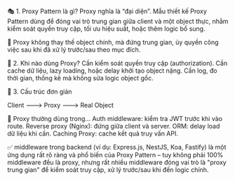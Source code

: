 🎭 1. Proxy Pattern là gì?
Proxy nghĩa là “đại diện”. Mẫu thiết kế Proxy Pattern dùng để đóng vai trò trung gian giữa client và một object thực, nhằm kiểm soát quyền truy cập, tối ưu hiệu suất, hoặc thêm logic bổ sung.

🎯 Proxy không thay thế object chính, mà đứng trung gian, ủy quyền công việc sau khi đã xử lý trước/sau theo mục đích.

📌 2. Khi nào dùng Proxy?
Cần kiểm soát quyền truy cập (authorization).
Cần cache dữ liệu, lazy loading, hoặc delay khởi tạo object nặng.
Cần log, đo thời gian, thống kê mà không sửa logic object gốc.

🔧 3. Cấu trúc đơn giản

Client ---> Proxy ---> Real Object

📌 Proxy thường dùng trong...
Auth middleware: kiểm tra JWT trước khi vào route.
Reverse proxy (Nginx): đứng giữa client và server.
ORM: delay load dữ liệu khi cần.
Caching Proxy: cache kết quả truy vấn API.

✅ middleware trong backend (ví dụ: Express.js, NestJS, Koa, Fastify) là một ứng dụng rất rõ ràng và phổ biến của Proxy Pattern – tuy không phải 100% middleware đều là proxy, nhưng rất nhiều middleware đóng vai trò là "proxy trung gian" để kiểm soát truy cập, xử lý trước/sau khi đến logic chính.
